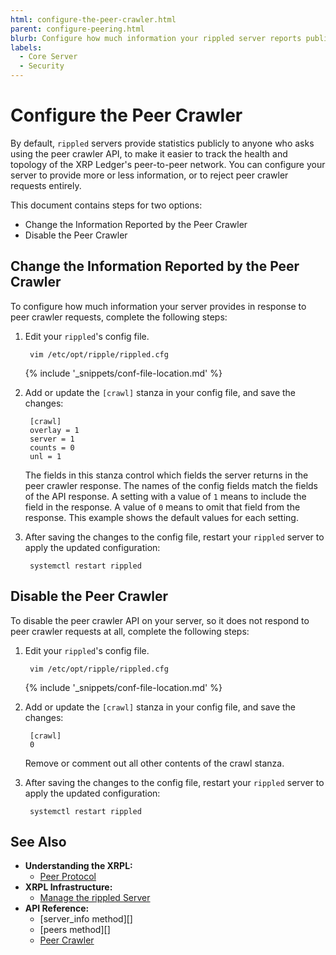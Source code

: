 ```yaml
---
html: configure-the-peer-crawler.html
parent: configure-peering.html
blurb: Configure how much information your rippled server reports publicly about its status and peers.
labels:
  - Core Server
  - Security
---
```

# Configure the Peer Crawler

By default, `rippled` servers provide statistics publicly to anyone who asks using the peer crawler API, to make it easier to track the health and topology of the XRP Ledger's peer-to-peer network. You can configure your server to provide more or less information, or to reject peer crawler requests entirely.

This document contains steps for two options:

- Change the Information Reported by the Peer Crawler
- Disable the Peer Crawler

## Change the Information Reported by the Peer Crawler

To configure how much information your server provides in response to peer crawler requests, complete the following steps:

1. Edit your `rippled`'s config file.

        vim /etc/opt/ripple/rippled.cfg

    {% include '_snippets/conf-file-location.md' %}<!--_ -->

2. Add or update the `[crawl]` stanza in your config file, and save the changes:

        [crawl]
        overlay = 1
        server = 1
        counts = 0
        unl = 1

    The fields in this stanza control which fields the server returns in the peer crawler response. The names of the config fields match the fields of the API response. A setting with a value of `1` means to include the field in the response. A value of `0` means to omit that field from the response. This example shows the default values for each setting.

3. After saving the changes to the config file, restart your `rippled` server to apply the updated configuration:

        systemctl restart rippled


## Disable the Peer Crawler

To disable the peer crawler API on your server, so it does not respond to peer crawler requests at all, complete the following steps:

1. Edit your `rippled`'s config file.

        vim /etc/opt/ripple/rippled.cfg

    {% include '_snippets/conf-file-location.md' %}<!--_ -->

2. Add or update the `[crawl]` stanza in your config file, and save the changes:

        [crawl]
        0

    Remove or comment out all other contents of the crawl stanza.

3. After saving the changes to the config file, restart your `rippled` server to apply the updated configuration:

        systemctl restart rippled


## See Also

- **Understanding the XRPL:**
    - [Peer Protocol](../../peer-protocol.md)
- **XRPL Infrastructure:**
    - [Manage the rippled Server](../../index.mdx)
- **API Reference:**
    - [server_info method][]
    - [peers method][]
    - [Peer Crawler](../../../references/http-websocket-apis/peer-port-methods/peer-crawler.md)

<!--{# common link defs #}-->
<!-- {% include '_snippets/rippled-api-links.md' %}			
{% include '_snippets/tx-type-links.md' %}			
{% include '_snippets/rippled_versions.md' %} -->
